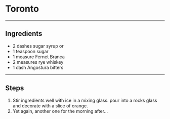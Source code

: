 # Toronto

---

## Ingredients

* 2 dashes sugar syrup or
* 1 teaspoon sugar
* 1 measure Fernet Branca
* 2 measures rye whiskey
* 1 dash Angostura bitters

---

## Steps

1.  Stir ingredients well with ice in a mixing glass. pour into a rocks glass and decorate with a slice of orange.
2.  Yet again, another one for the morning after...